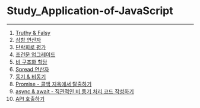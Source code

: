 # Study_Application-of-JavaScript
---
1. [Truthy & Falsy](Truthy&Falsy.md)
2. [삼항 연산자](삼항연산자.md)
3. [단락회로 평가](단락회로평가.md)
4. [조건문 업그레이드](조건문업그레이드.md)
5. [비 구조화 할당](비구조화할당.md)
6. [Spread 연산자](스프레드.md)
7. [동기 & 비동기]()
8. [Promise - 콜백 지옥에서 탈출하기]()
9. [async & await - 직관적인 비 동기 처리 코드 작성하기]()
10. [API 호출하기]()
